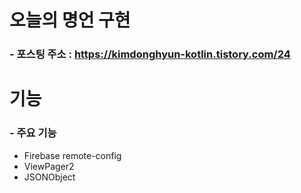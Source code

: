 # 오늘의 명언 구현
### - 포스팅 주소 : https://kimdonghyun-kotlin.tistory.com/24
# 기능
### - 주요 기능
- Firebase remote-config
- ViewPager2
- JSONObject

